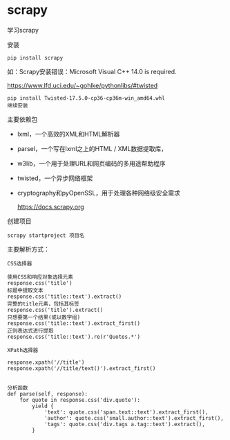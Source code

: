 # scrapy

学习scrapy

安装

    pip install scrapy

如：Scrapy安装错误：Microsoft Visual C++ 14.0 is required.

https://www.lfd.uci.edu/~gohlke/pythonlibs/#twisted

    pip install Twisted-17.5.0-cp36-cp36m-win_amd64.whl
    继续安装

主要依赖包
* lxml，一个高效的XML和HTML解析器
* parsel，一个写在lxml之上的HTML / XML数据提取库，
* w3lib，一个用于处理URL和网页编码的多用途帮助程序
* twisted，一个异步网络框架
* cryptography和pyOpenSSL，用于处理各种网络级安全需求


    https://docs.scrapy.org

创建项目

    scrapy startproject 项目名

主要解析方式：
    
    CSS选择器

    使用CSS和响应对象选择元素
    response.css('title')
    标题中提取文本
    response.css('title::text').extract()
    完整的title元素，包括其标签
    response.css('title').extract()
    只想要第一个结果(或以数字组)
    response.css('title::text').extract_first()
    正则表达式进行提取
    response.css('title::text').re(r'Quotes.*')

    XPath选择器

    response.xpath('//title')
    response.xpath('//title/text()').extract_first()


    分析函数
    def parse(self, response):
        for quote in response.css('div.quote'):
            yield {
                'text': quote.css('span.text::text').extract_first(),
                'author': quote.css('small.author::text').extract_first(),
                'tags': quote.css('div.tags a.tag::text').extract(),
            }


